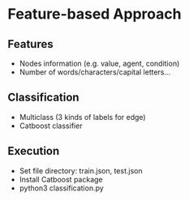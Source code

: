 # Feature-based Approach
## Features
- Nodes information (e.g. value, agent, condition)
- Number of words/characters/capital letters...
## Classification
- Multiclass (3 kinds of labels for edge)
- Catboost classifier
## Execution
- Set file directory: train.json, test.json
- Install Catboost package
- python3 classification.py
